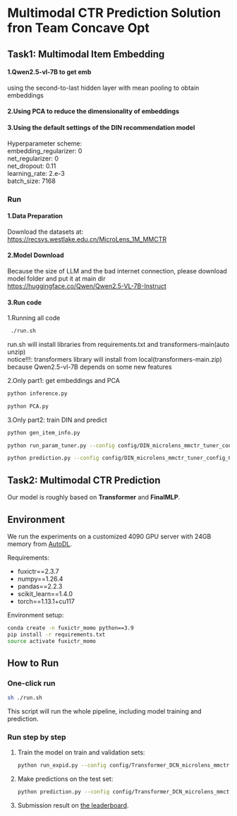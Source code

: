 # Multimodal CTR Prediction Solution fron Team Concave Opt

## Task1: Multimodal Item Embedding

#### 1.Qwen2.5-vl-7B to get emb

using the second-to-last hidden layer with mean pooling to obtain embeddings

#### 2.Using PCA to reduce the dimensionality of embeddings

#### 3.Using the default settings of the DIN recommendation model

Hyperparameter scheme:  
embedding_regularizer: 0  
net_regularizer: 0  
net_dropout: 0.11  
learning_rate: 2.e-3  
batch_size: 7168  

### Run

#### 1.Data Preparation

Download the datasets at: https://recsys.westlake.edu.cn/MicroLens_1M_MMCTR

#### 2.Model Download
Because the size of LLM and the bad internet connection, please download model folder and put it at main dir  
https://huggingface.co/Qwen/Qwen2.5-VL-7B-Instruct
#### 3.Run code

1.Running all code  

```bash
 ./run.sh
```  
run.sh will install libraries from requirements.txt and transformers-main(auto unzip)  
notice!!!: transformers library will install from local(transformers-main.zip) because Qwen2.5-vl-7B depends on some new features  

2.Only part1: get embeddings and PCA  

```bash
python inference.py

``` 
```bash
python PCA.py
```  

3.Only part2: train DIN and predict  

```bash
python gen_item_info.py
```  

```bash
python run_param_tuner.py --config config/DIN_microlens_mmctr_tuner_config_01.yaml --gpu 0
```  

```bash
python prediction.py --config config/DIN_microlens_mmctr_tuner_config_01 --expid DIN_MicroLens_1M_x1_xxx --gpu 0
```  

## Task2: Multimodal CTR Prediction

Our model is roughly based on **Transformer** and **FinalMLP**. 

## Environment

We run the experiments on a customized 4090 GPU server with 24GB memory from [AutoDL](https://www.autodl.com/).

Requirements:

- fuxictr==2.3.7
- numpy==1.26.4
- pandas==2.2.3
- scikit_learn==1.4.0
- torch==1.13.1+cu117

Environment setup:

```bash
conda create -n fuxictr_momo python==3.9
pip install -r requirements.txt
source activate fuxictr_momo
```

## How to Run

### One-click run

```bash
sh ./run.sh
```

This script will run the whole pipeline, including model training and prediction.

### Run step by step

1. Train the model on train and validation sets:

    ```bash
    python run_expid.py --config config/Transformer_DCN_microlens_mmctr_tuner_config_01 --expid Transformer_DCN_MicroLens_1M_x1_001_820c435c --gpu 0
    ```
    

2. Make predictions on the test set:

    ```bash
    python prediction.py --config config/Transformer_DCN_microlens_mmctr_tuner_config_01 --expid Transformer_DCN_MicroLens_1M_x1_001_820c435c --gpu 0
    ```

3. Submission result on [the leaderboard](https://www.codabench.org/competitions/5372/#/results-tab).

